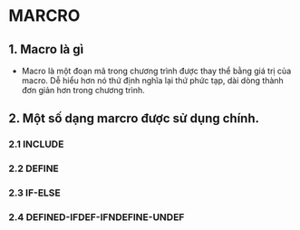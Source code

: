 # MARCRO
## 1. Macro là gì
- Macro là một đoạn mã trong chương trình được thay thể bằng giá trị của macro. Dễ hiểu hơn nó thứ định nghĩa lại thứ phức tạp, dài dòng thành đơn giản hơn trong chương trình.
## 2. Một số dạng marcro được sử dụng chính.
### 2.1 INCLUDE
### 2.2 DEFINE
### 2.3 IF-ELSE
### 2.4 DEFINED-IFDEF-IFNDEFINE-UNDEF

